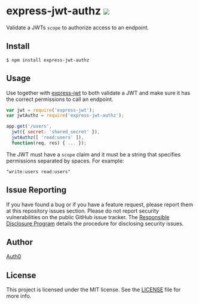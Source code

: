 # express-jwt-authz ![](https://travis-ci.org/auth0/express-jwt-authz.svg?branch=master)
Validate a JWTs `scope` to authorize access to an endpoint.

## Install

    $ npm install express-jwt-authz

## Usage

Use together with [express-jwt](https://github.com/auth0/express-jwt) to both validate a JWT and make sure it has the correct permissions to call an endpoint.
```javascript
var jwt = require('express-jwt');
var jwtAuthz = require('express-jwt-authz');

app.get('/users',
  jwt({ secret: 'shared_secret' }),
  jwtAuthz([ 'read:users' ]),
  function(req, res) { ... });
```

The JWT must have a `scope` claim and it must be a string that specifies permissions separated by spaces. For example:
```
"write:users read:users"
```

## Issue Reporting

If you have found a bug or if you have a feature request, please report them at this repository issues section. Please do not report security vulnerabilities on the public GitHub issue tracker. The [Responsible Disclosure Program](https://auth0.com/whitehat) details the procedure for disclosing security issues.

## Author

[Auth0](https://auth0.com)

## License

This project is licensed under the MIT license. See the [LICENSE](LICENSE) file for more info.